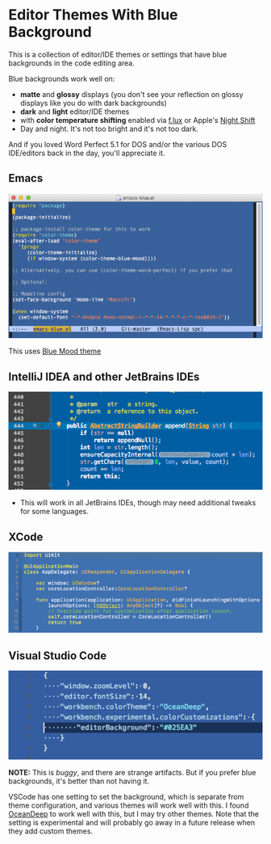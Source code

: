 # Editor Themes With Blue Background #

This is a collection of editor/IDE themes or settings that have blue backgrounds in the code editing area.

Blue backgrounds work well on:

* **matte** and **glossy** displays (you don't see your reflection on glossy displays like you do with dark backgrounds)
* **dark** and **light** editor/IDE themes
* with **color temperature shifting** enabled via [f.lux](https://justgetflux.com/) or Apple's [Night Shift](https://support.apple.com/en-us/HT207513)
* Day and night.  It's not too bright and it's not too dark.

And if you loved Word Perfect 5.1 for DOS and/or the various DOS IDE/editors back in the day, you'll appreciate it.

## Emacs ##

<img src="Emacs/emacs-blue.png"/>

This uses [Blue Mood theme](https://github.com/emacs-jp/replace-colorthemes/blob/master/blue-mood-theme.el)

## IntelliJ IDEA and other JetBrains IDEs ##

<img src="IntellijIDEA/intellij-idea-blue.png"/>

* This will work in all JetBrains IDEs, though may need additional tweaks for some languages.

## XCode ##

<img src="XCode/xcode-blue.png"/>

## Visual Studio Code ##

<img src="VisualStudioCode/vscode-blue.png"/>

**NOTE:** This is *buggy*, and there are strange artifacts.  But if you prefer blue backgrounds, it's better than not having it.

VSCode has one setting to set the background, which is separate from theme configuration, and various themes will work well with this.  I found [OceanDeep](https://marketplace.visualstudio.com/items?itemName=pierrenel.theme-oceandeep) to work well with this, but I may try other themes.  Note that the setting is experimental and will probably go away in a future release when they add custom themes.
